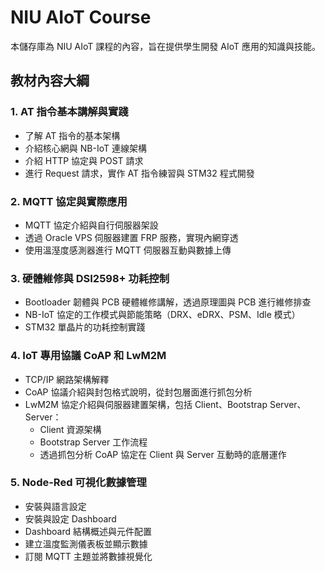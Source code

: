 # NIU AIoT Course

本儲存庫為 NIU AIoT 課程的內容，旨在提供學生開發 AIoT 應用的知識與技能。

## 教材內容大綱

### 1. AT 指令基本講解與實踐
- 了解 AT 指令的基本架構
- 介紹核心網與 NB-IoT 連線架構
- 介紹 HTTP 協定與 POST 請求
- 進行 Request 請求，實作 AT 指令練習與 STM32 程式開發

### 2. MQTT 協定與實際應用
- MQTT 協定介紹與自行伺服器架設
- 透過 Oracle VPS 伺服器建置 FRP 服務，實現內網穿透
- 使用溫溼度感測器進行 MQTT 伺服器互動與數據上傳

### 3. 硬體維修與 DSI2598+ 功耗控制
- Bootloader 韌體與 PCB 硬體維修講解，透過原理圖與 PCB 進行維修排查
- NB-IoT 協定的工作模式與節能策略（DRX、eDRX、PSM、Idle 模式）
- STM32 單晶片的功耗控制實踐

### 4. IoT 專用協議 CoAP 和 LwM2M
- TCP/IP 網路架構解釋
- CoAP 協議介紹與封包格式說明，從封包層面進行抓包分析
- LwM2M 協定介紹與伺服器建置架構，包括 Client、Bootstrap Server、Server：
  - Client 資源架構
  - Bootstrap Server 工作流程
  - 透過抓包分析 CoAP 協定在 Client 與 Server 互動時的底層運作

### 5. Node-Red 可視化數據管理
- 安裝與語言設定
- 安裝與設定 Dashboard
- Dashboard 結構概述與元件配置
- 建立溫度監測儀表板並顯示數據
- 訂閱 MQTT 主題並將數據視覺化
